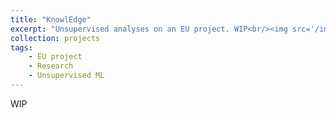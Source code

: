```yaml
---
title: "KnowlEdge"
excerpt: "Unsupervised analyses on an EU project. WIP<br/><img src='/images/projects/knowledge.png'>"
collection: projects
tags: 
    - EU project
    - Research
    - Unsupervised ML
---
```


WIP